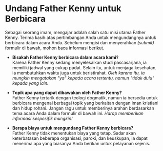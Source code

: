 # Undang Father Kenny untuk Berbicara

Sebagai seorang imam, mengajar adalah salah satu misi utama Father Kenny. Terima kasih atas pertimbangan Anda untuk mengundangnya untuk berbicara dalam acara Anda. Sebelum mengisi dan menyerahkan _(submit)_ formulir di bawah, mohon baca informasi berikut.

- **Bisakah Father Kenny berbicara dalam acara kami?**<br />
  Karena Father Kenny sedang menyelesaikan studi pascasarjana, ia memiliki jadwal yang cukup padat. Selain itu, untuk menjaga kesehatan, ia membutuhkan waktu juga untuk beristirahat. _Oleh karena itu, ia mungkin mengatakan "ya" kepada acara tertentu, namun "tidak dulu" kepada yang lain._

- **Topik apa yang dapat dibawakan oleh Father Kenny?**<br />
  Father Kenny tertarik dengan teologi dogmatik, namun ia bersedia untuk berbicara mengenai berbagai topik yang berkaitan dengan iman kristiani dan hidup rohani. Jangan ragu untuk memberinya arahan berdasarkan tema acara Anda dalam formulir di bawah ini. _Harap memberikan informasi sespesifik mungkin!_

- **Berapa biaya untuk mengundang Father Kenny berbicara?**<br />
  Father Kenny tidak menentukan biaya yang tetap. Sadar akan keterbatasan beberapa organisasi, paroki, dan keuskupan, ia dapat menerima apa yang biasanya Anda berikan untuk pelayanan sejenis.
